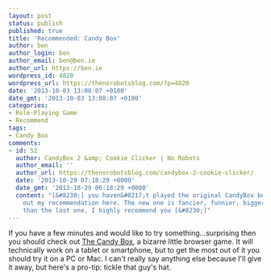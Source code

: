 ```yaml
---
layout: post
status: publish
published: true
title: 'Recommended: Candy Box'
author: ben
author_login: ben
author_email: ben@ben.ie
author_url: https://ben.ie
wordpress_id: 4820
wordpress_url: https://thenorobotsblog.com/?p=4820
date: '2013-10-03 13:08:07 +0100'
date_gmt: '2013-10-03 13:08:07 +0100'
categories:
- Role-Playing Game
- Recommend
tags:
- Candy Box
comments:
- id: 52
  author: CandyBox 2 &amp; Cookie Clicker | No Robots
  author_email: ''
  author_url: https://thenorobotsblog.com/candybox-2-cookie-clicker/
  date: '2013-10-29 07:18:29 +0000'
  date_gmt: '2013-10-29 06:18:29 +0000'
  content: "[&#8230;] you haven&#8217;t played the original CandyBox before, go check
    out my recommendation here. The new one is fancier, funnier, bigger and more clever
    than the last one, I highly recommend you [&#8230;]"
---
```

<p>If you have a few minutes and would like to try something...surprising then you should check out <a href="https://candies.aniwey.net" target="_blank">The Candy Box</a>, a bizarre little browser game. It will technically work on a tablet or smartphone, but to get the most out of it you should try it on a PC or Mac. I can't really say anything else because I'll give it away, but here's a pro-tip: tickle that guy's hat.</p>
